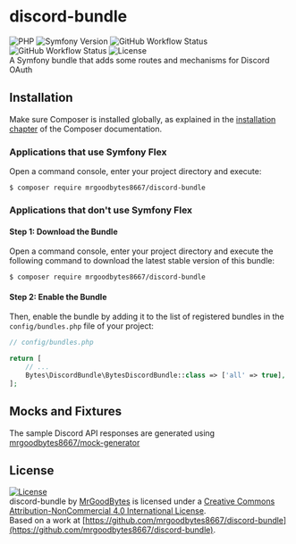 # discord-bundle
![PHP](https://img.shields.io/badge/php-%5E8.0-red?logo=php&logoColor=FFFFFF&style=flat)
![Symfony Version](https://img.shields.io/badge/symfony-%5E5.2-lightgrey?logo=symfony&logoColor=FFFFFF&style=flat)
![GitHub Workflow Status](https://img.shields.io/github/workflow/status/mrgoodbytes8667/discord-bundle/release?style=flat&label=stable)
![GitHub Workflow Status](https://img.shields.io/github/workflow/status/mrgoodbytes8667/discord-bundle/tests?style=flat)
![License](https://img.shields.io/badge/license-CC--BY--NC--4.0-lightgrey?logo=creative-commons&logoColor=FFFFFF&style=flat)  
A Symfony bundle that adds some routes and mechanisms for Discord OAuth

## Installation

Make sure Composer is installed globally, as explained in the
[installation chapter](https://getcomposer.org/doc/00-intro.md)
of the Composer documentation.

### Applications that use Symfony Flex

Open a command console, enter your project directory and execute:

```console
$ composer require mrgoodbytes8667/discord-bundle
```

### Applications that don't use Symfony Flex

#### Step 1: Download the Bundle

Open a command console, enter your project directory and execute the
following command to download the latest stable version of this bundle:

```console
$ composer require mrgoodbytes8667/discord-bundle
```

#### Step 2: Enable the Bundle

Then, enable the bundle by adding it to the list of registered bundles
in the `config/bundles.php` file of your project:

```php
// config/bundles.php

return [
    // ...
    Bytes\DiscordBundle\BytesDiscordBundle::class => ['all' => true],
];
```

## Mocks and Fixtures
The sample Discord API responses are generated using [mrgoodbytes8667/mock-generator](https://github.com/mrgoodbytes8667/mock-generator)

## License
[![License](https://i.creativecommons.org/l/by-nc/4.0/88x31.png)]("http://creativecommons.org/licenses/by-nc/4.0/)  
discord-bundle by [MrGoodBytes](https://www.goodbytes.live) is licensed under a [Creative Commons Attribution-NonCommercial 4.0 International License](http://creativecommons.org/licenses/by-nc/4.0/).  
Based on a work at [https://github.com/mrgoodbytes8667/discord-bundle](https://github.com/mrgoodbytes8667/discord-bundle).
